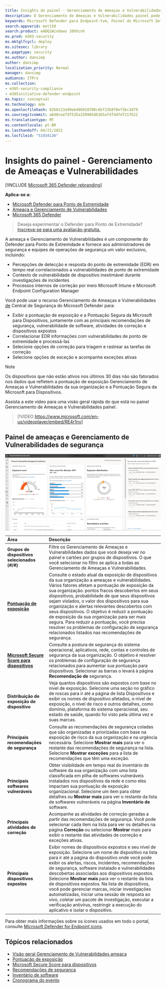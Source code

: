 ```yaml
---
title: Insights do painel - Gerenciamento de Ameaças e Vulnerabilidades
description: O Gerenciamento de Ameaças e Vulnerabilidades painel pode ajudar os administradores de segurança e SecOps a lidar com ameaças de segurança cibernética e criar a resiliência de segurança de sua organização.
keywords: Microsoft Defender para Endpoint-tvm, Painel do Microsoft Defender para Endpoint-tvm, ameaças & Gerenciamento de Vulnerabilidades, Gerenciamento de Ameaças e Vulnerabilidades, ameaças baseadas em risco & Gerenciamento de Vulnerabilidades, configuração de segurança, Pontuação Segura da Microsoft para Dispositivos, pontuação de exposição
search.appverid: met150
search.product: eADQiWindows 10XVcnh
ms.prod: m365-security
ms.mktglfcycl: deploy
ms.sitesec: library
ms.pagetype: security
ms.author: dansimp
author: dansimp
localization_priority: Normal
manager: dansimp
audience: ITPro
ms.collection:
- m365-security-compliance
- m365initiative-defender-endpoint
ms.topic: conceptual
ms.technology: mde
ms.openlocfilehash: 82b6123a99eb406918708c6bf23b870ef3bc3d79
ms.sourcegitcommit: a8d8cee7df535a150985d6165afdfddfdf21f622
ms.translationtype: MT
ms.contentlocale: pt-BR
ms.lasthandoff: 04/21/2021
ms.locfileid: "51934136"
---
```

# <a name="dashboard-insights---threat-and-vulnerability-management"></a>Insights do painel - Gerenciamento de Ameaças e Vulnerabilidades

[!INCLUDE [Microsoft 365 Defender rebranding](../../includes/microsoft-defender.md)]

**Aplica-se a:**

- [Microsoft Defender para Ponto de Extremidade](https://go.microsoft.com/fwlink/?linkid=2154037)
- [Ameaça e Gerenciamento de Vulnerabilidades](next-gen-threat-and-vuln-mgt.md)
- [Microsoft 365 Defender](https://go.microsoft.com/fwlink/?linkid=2118804)

> Deseja experimentar o Defender para Ponto de Extremidade? [Inscreva-se para uma avaliação gratuita.](https://www.microsoft.com/microsoft-365/windows/microsoft-defender-atp?ocid=docs-wdatp-portaloverview-abovefoldlink)

A ameaça e Gerenciamento de Vulnerabilidades é um componente do Defender para Ponto de Extremidade e fornece aos administradores de segurança e equipes de operações de segurança um valor exclusivo, incluindo:


- Percepções de detecção e resposta do ponto de extremidade (EDR) em tempo real correlacionados a vulnerabilidades de ponto de extremidade
- Contexto de vulnerabilidade de dispositivo inestimável durante investigações de incidentes
- Processos internos de correção por meio Microsoft Intune e Microsoft Endpoint Configuration Manager  
  
Você pode usar o recurso Gerenciamento de Ameaças e Vulnerabilidades [de](https://securitycenter.windows.com/) Central de Segurança do Microsoft Defender para:

- Exibir a pontuação de exposição e a Pontuação Segura da Microsoft para Dispositivos, juntamente com as principais recomendações de segurança, vulnerabilidade de software, atividades de correção e dispositivos expostos
- Correlacionar EDR informações com vulnerabilidades de ponto de extremidade e processá-las
- Selecione opções de correção para triagem e rastrear as tarefas de correção
- Selecione opções de exceção e acompanhe exceções ativas

> [!NOTE]
> Os dispositivos que não estão ativos nos últimos 30 dias não são fatorados nos dados que refletem a pontuação de exposição Gerenciamento de Ameaças e Vulnerabilidades da sua organização e a Pontuação Segura da Microsoft para Dispositivos.

Assista a este vídeo para uma visão geral rápida do que está no painel Gerenciamento de Ameaças e Vulnerabilidades painel.

>[!VIDEO https://www.microsoft.com/en-us/videoplayer/embed/RE4r1nv]

## <a name="threat-and-vulnerability-management-dashboard"></a>Painel de ameaças e Gerenciamento de Vulnerabilidades de segurança

 ![Portal do Microsoft Defender para Ponto de Extremidade](images/tvm-dashboard-devices.png)

Área | Descrição
:---|:---
**Grupos de dispositivos selecionados (#/#)**   | Filtre os Gerenciamento de Ameaças e Vulnerabilidades dados que você deseja ver no painel e cartões por grupos de dispositivos. O que você selecionar no filtro se aplica a todas as Gerenciamento de Ameaças e Vulnerabilidades.
[**Pontuação de exposição**](tvm-exposure-score.md)   | Consulte o estado atual da exposição de dispositivos da sua organização a ameaças e vulnerabilidades. Vários fatores afetam a pontuação de exposição da sua organização: pontos fracos descobertos em seus dispositivos, probabilidade de que seus dispositivos sejam violados, o valor dos dispositivos para sua organização e alertas relevantes descobertos com seus dispositivos. O objetivo é reduzir a pontuação de exposição da sua organização para ser mais segura. Para reduzir a pontuação, você precisa resolver os problemas de configuração de segurança relacionados listados nas recomendações de segurança.
[**Microsoft Secure Score para dispositivos**](tvm-microsoft-secure-score-devices.md) | Consulte a postura de segurança do sistema operacional, aplicativos, rede, contas e controles de segurança da sua organização. O objetivo é resolver os problemas de configuração de segurança relacionados para aumentar sua pontuação para dispositivos. Selecionar as barras o levará à página **Recomendação de** segurança.
**Distribuição de exposição de dispositivo** | Veja quantos dispositivos são expostos com base no nível de exposição. Selecione uma seção no gráfico de  roscas para ir até a página de lista Dispositivos e exibir os nomes de dispositivo afetados, o nível de exposição, o nível de risco e outros detalhes, como domínio, plataforma do sistema operacional, seu estado de saúde, quando foi visto pela última vez e suas marcas.
**Principais recomendações de segurança** | Consulte as recomendações de segurança coladas que são organizadas e priorizadas com base na exposição de risco da sua organização e na urgência necessária. Selecione **Mostrar mais** para ver o restante das recomendações de segurança na lista. Selecione **Mostrar exceções** para a lista de recomendações que têm uma exceção.
**Principais softwares vulneráveis** | Obter visibilidade em tempo real do inventário de software da sua organização com uma lista classificada em pilha de softwares vulneráveis instalados nos dispositivos da rede e como eles impactam sua pontuação de exposição organizacional. Selecione um item para obter detalhes ou **Mostrar mais** para ver o restante da lista de softwares vulneráveis na página **Inventário de** software.
**Principais atividades de correção** | Acompanhe as atividades de correção geradas a partir das recomendações de segurança. Você pode selecionar cada item na lista para ver os detalhes na página **Correção** ou selecionar **Mostrar** mais para exibir o restante das atividades de correção e exceções ativas.
**Principais dispositivos expostos** | Exibir nomes de dispositivos expostos e seu nível de exposição. Selecione um nome de dispositivo na lista para ir até a página do dispositivo onde você pode exibir os alertas, riscos, incidentes, recomendações de segurança, software instalado e vulnerabilidades descobertas associadas aos dispositivos expostos. Selecione **Mostrar mais** para ver o restante da lista de dispositivos expostos. Na lista de dispositivos, você pode gerenciar marcas, iniciar investigações automatizadas, iniciar uma sessão de resposta ao vivo, coletar um pacote de investigação, executar a verificação antivírus, restringir a execução do aplicativo e isolar o dispositivo.

Para obter mais informações sobre os ícones usados em todo o portal, consulte [Microsoft Defender for Endpoint icons](portal-overview.md#microsoft-defender-for-endpoint-icons).


## <a name="related-topics"></a>Tópicos relacionados

- [Visão geral Gerenciamento de Vulnerabilidades ameaça](next-gen-threat-and-vuln-mgt.md)
- [Pontuação de exposição](tvm-exposure-score.md)
- [Microsoft Secure Score para dispositivos](tvm-microsoft-secure-score-devices.md)
- [Recomendações de segurança](tvm-security-recommendation.md)
- [Inventário de software](tvm-software-inventory.md)
- [Cronograma do evento](threat-and-vuln-mgt-event-timeline.md)

